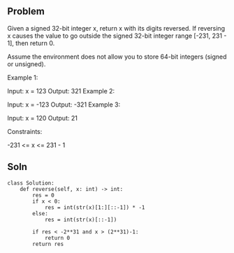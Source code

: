 ## Problem

Given a signed 32-bit integer x, return x with its digits reversed. If reversing x causes the value to go outside the signed 32-bit integer range [-231, 231 - 1], then return 0.

Assume the environment does not allow you to store 64-bit integers (signed or unsigned).

 

Example 1:

Input: x = 123
Output: 321
Example 2:

Input: x = -123
Output: -321
Example 3:

Input: x = 120
Output: 21
 

Constraints:

-231 <= x <= 231 - 1


## Soln
```
class Solution:
    def reverse(self, x: int) -> int:
        res = 0
        if x < 0:
            res = int(str(x)[1:][::-1]) * -1
        else:
            res = int(str(x)[::-1])
        
        if res < -2**31 and x > (2**31)-1:
            return 0
        return res

        
```
